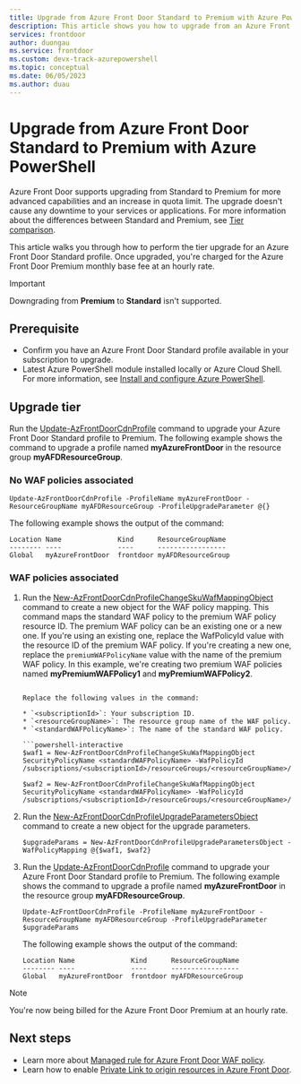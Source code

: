 ```yaml
---
title: Upgrade from Azure Front Door Standard to Premium with Azure PowerShell
description: This article shows you how to upgrade from an Azure Front Door Standard to an Azure Front Door Premium profile with Azure PowerShell.
services: frontdoor
author: duongau
ms.service: frontdoor
ms.custom: devx-track-azurepowershell
ms.topic: conceptual
ms.date: 06/05/2023
ms.author: duau
---
```


# Upgrade from Azure Front Door Standard to Premium with Azure PowerShell

Azure Front Door supports upgrading from Standard to Premium for more advanced capabilities and an increase in quota limit. The upgrade doesn't cause any downtime to your services or applications. For more information about the differences between Standard and Premium, see [Tier comparison](standard-premium/tier-comparison.md).

This article walks you through how to perform the tier upgrade for an Azure Front Door Standard profile. Once upgraded, you're charged for the Azure Front Door Premium monthly base fee at an hourly rate.

> [!IMPORTANT]
> Downgrading from **Premium** to **Standard** isn't supported.

## Prerequisite

* Confirm you have an Azure Front Door Standard profile available in your subscription to upgrade.
* Latest Azure PowerShell module installed locally or Azure Cloud Shell. For more information, see [Install and configure Azure PowerShell](/powershell/azure/install-azure-powershell).

## Upgrade tier

Run the [Update-AzFrontDoorCdnProfile](/powershell/module/az.cdn/update-azfrontdoorcdnprofile) command to upgrade your Azure Front Door Standard profile to Premium. The following example shows the command to upgrade a profile named **myAzureFrontDoor** in the resource group **myAFDResourceGroup**.

### No WAF policies associated

```powershell-interactive
Update-AzFrontDoorCdnProfile -ProfileName myAzureFrontDoor -ResourceGroupName myAFDResourceGroup -ProfileUpgradeParameter @{}
```

The following example shows the output of the command:

```
Location Name              Kind      ResourceGroupName
-------- ----              ----      -----------------
Global   myAzureFrontDoor  frontdoor myAFDResourceGroup
```

### WAF policies associated

1. Run the [New-AzFrontDoorCdnProfileChangeSkuWafMappingObject](/powershell/module/az.cdn/new-azfrontdoorcdnprofilechangeskuwafmappingobject) command to create a new object for the WAF policy mapping. This command maps the standard WAF policy to the premium WAF policy resource ID. The premium WAF policy can be an existing one or a new one. If you're using an existing one, replace the WafPolicyId value with the resource ID of the premium WAF policy. If you're creating a new one, replace the `premiumWAFPolicyName` value with the name of the premium WAF policy. In this example, we're creating two premium WAF policies named **myPremiumWAFPolicy1** and **myPremiumWAFPolicy2**.

    ```powershell-interactive

    Replace the following values in the command:

    * `<subscriptionId>`: Your subscription ID.
    * `<resourceGroupName>`: The resource group name of the WAF policy.
    * `<standardWAFPolicyName>`: The name of the standard WAF policy.

    ```powershell-interactive
    $waf1 = New-AzFrontDoorCdnProfileChangeSkuWafMappingObject SecurityPolicyName <standardWAFPolicyName> -WafPolicyId /subscriptions/<subscriptionId>/resourceGroups/<resourceGroupName>/providers/Microsoft.Network/frontDoorWebApplicationFirewallPolicies/myPremiumWAFPolicy1

    $waf2 = New-AzFrontDoorCdnProfileChangeSkuWafMappingObject SecurityPolicyName <standardWAFPolicyName> -WafPolicyId /subscriptions/<subscriptionId>/resourceGroups/<resourceGroupName>/providers/Microsoft.Network/frontDoorWebApplicationFirewallPolicies/myPremiumWAFPolicy2
    ```

1. Run the [New-AzFrontDoorCdnProfileUpgradeParametersObject](/powershell/module/az.cdn/new-azfrontdoorcdnprofileupgradeparametersobject) command to create a new object for the upgrade parameters.

    ```powershell-interactive
    $upgradeParams = New-AzFrontDoorCdnProfileUpgradeParametersObject -WafPolicyMapping @{$waf1, $waf2}
    ```

1. Run the [Update-AzFrontDoorCdnProfile](/powershell/module/az.cdn/update-azfrontdoorcdnprofile) command to upgrade your Azure Front Door Standard profile to Premium. The following example shows the command to upgrade a profile named **myAzureFrontDoor** in the resource group **myAFDResourceGroup**.

    ```powershell-interactive
    Update-AzFrontDoorCdnProfile -ProfileName myAzureFrontDoor -ResourceGroupName myAFDResourceGroup -ProfileUpgradeParameter $upgradeParams
    ```

    The following example shows the output of the command:

    ```
    Location Name              Kind      ResourceGroupName
    -------- ----              ----      -----------------
    Global   myAzureFrontDoor  frontdoor myAFDResourceGroup
    ```

> [!NOTE]
> You're now being billed for the Azure Front Door Premium at an hourly rate.

## Next steps

* Learn more about [Managed rule for Azure Front Door WAF policy](../web-application-firewall/afds/waf-front-door-drs.md).
* Learn how to enable [Private Link to origin resources in Azure Front Door](private-link.md).

